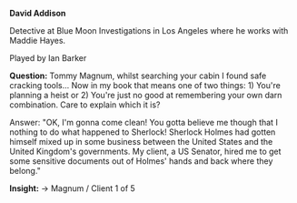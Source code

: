**David Addison**

Detective at Blue Moon Investigations in Los Angeles where he works with Maddie Hayes.

Played by Ian Barker

**Question:** Tommy Magnum, whilst searching your cabin I found safe cracking tools... Now in my book that means one of two things: 1) You're planning a heist or 2) You're just no good at remembering your own darn combination. Care to explain which it is?

Answer: "OK, I'm gonna come clean! You gotta believe me though that I nothing to do what happened to Sherlock! Sherlock Holmes had gotten himself mixed up in some business between the United States and the United Kingdom's governments. My client, a US Senator, hired me to get some sensitive documents out of Holmes' hands and back where they belong."

**Insight:** -> Magnum / Client 1 of 5